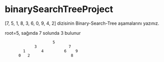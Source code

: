 # binarySearchTreeProject

[7, 5, 1, 8, 3, 6, 0, 9, 4, 2] dizisinin Binary-Search-Tree aşamalarını yazınız.

root=5, sağında 7 solunda 3 bulunur

                         5
                 3              7
            1       4         6    9
          0   2                  8 
                   
                        

